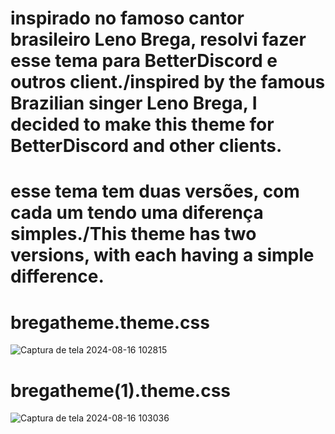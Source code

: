 # inspirado no famoso cantor brasileiro Leno Brega, resolvi fazer esse tema para BetterDiscord e outros client./inspired by the famous Brazilian singer Leno Brega, I decided to make this theme for BetterDiscord and other clients.

# esse tema tem duas versões, com cada um tendo uma diferença simples./This theme has two versions, with each having a simple difference.

# bregatheme.theme.css
![Captura de tela 2024-08-16 102815](https://github.com/user-attachments/assets/00c803b9-05c0-4843-bdab-64825a75a765)

# bregatheme(1).theme.css
![Captura de tela 2024-08-16 103036](https://github.com/user-attachments/assets/cb94a29e-2c6f-4aa2-94fe-b4e6f399aa30)
